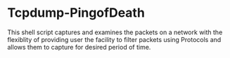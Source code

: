 # Tcpdump-PingofDeath
This shell script captures and examines the packets on a network with the flexiblity of providing user the facility to filter packets using Protocols and allows them to capture for
desired period of time.
